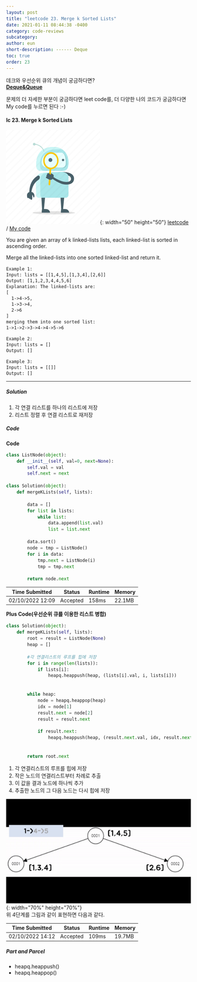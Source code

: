 ```yaml
---
layout: post
title: "leetcode 23. Merge k Sorted Lists"
date: 2021-01-11 08:44:38 -0400
category: code-reviews
subcategory: 
author: eun
short-description: ------ Deque
toc: true
order: 23
---
```


데크와 우선순위 큐의 개념이 궁금하다면?      
<a href="{{ site.url }}{{ site.baseurl }}/data-structure/deque/">**Deque&Queue**</a>

문제의 더 자세한 부분이 궁금하다면 leet code를, 더 다양한 나의 코드가 궁금하다면 My code를 누르면 된다 :-)


#### lc 23. Merge k Sorted Lists
![Image Alt 텍스트](/assets/link.png){: width="50" height="50"} <a href="https://leetcode.com/problems/merge-k-sorted-lists/">leetcode</a>  /  <a href="">  My code</a>

You are given an array of k linked-lists lists, each linked-list is sorted in ascending order.

Merge all the linked-lists into one sorted linked-list and return it.
```
Example 1:
Input: lists = [[1,4,5],[1,3,4],[2,6]]
Output: [1,1,2,3,4,4,5,6]
Explanation: The linked-lists are:
[
  1->4->5,
  1->3->4,
  2->6
]
merging them into one sorted list:
1->1->2->3->4->4->5->6
```
```
Example 2:
Input: lists = []
Output: []
```
```
Example 3:
Input: lists = [[]]
Output: []
```

---

##### Solution
1. 각 연결 리스트를 하나의 리스트에 저장
2. 리스트 정렬 후 연결 리스트로 재저장


##### Code
**Code**
``` python
class ListNode(object):
    def __init__(self, val=0, next=None):
        self.val = val
        self.next = next
        
class Solution(object):
    def mergeKLists(self, lists):
        
        data = []
        for list in lists:
            while list:
                data.append(list.val)
                list = list.next
            
        data.sort()
        node = tmp = ListNode()
        for i in data:
            tmp.next = ListNode(i)
            tmp = tmp.next
            
        return node.next   
```

Time Submitted | Status | Runtime | Memory
---|---|---|---|
02/10/2022 12:09|Accepted|158ms|22.1MB

**Plus Code(우선순위 큐를 이용한 리스트 병합)**
```python
class Solution(object):
    def mergeKLists(self, lists):
        root = result = ListNode(None)
        heap = []
        
        #각 연결리스트의 루프를 힙에 저장
        for i in range(len(lists)):
            if lists[i]:
                heapq.heappush(heap, (lists[i].val, i, lists[i]))

        
        while heap:
            node = heapq.heappop(heap)
            idx = node[1]
            result.next = node[2]
            result = result.next

            if result.next:
                heapq.heappush(heap, (result.next.val, idx, result.next))
                
                
        return root.next
```

1. 각 연결리스트의 루프를 힙에 저장
2. 작은 노드의 연결리스트부터 차례로 추출
3. 이 값을 결과 노드에 하나씩 추가
4. 추출한 노드의 그 다음 노드는 다시 힙에 저장

![Image Alt 텍스트](/assets/images/cr04_01.gif){: width="70%" height="70%"}     
위 4단계를 그림과 같이 표현하면 다음과 같다.

Time Submitted | Status | Runtime | Memory
---|---|---|---|
02/10/2022 14:12|Accepted|109ms|19.7MB

##### Part and Parcel
- heapq.heappush()
- heapq.heappop()